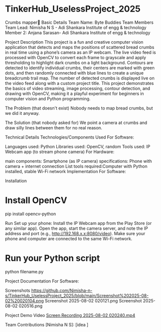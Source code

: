 # TinkerHub_UselessProject_2025
Crumbs mapper🎯
Basic Details
Team Name: Byte Buddies
Team Members
Team Lead: Nimisha N S - Adi Shankara Institute of engg & technology
Member 2: Anjana Sarasan- Adi Shankara Institute of engg & technology

Project Description
This project is a fun and creative computer vision application that detects and maps the positions of scattered bread crumbs in real time using a phone’s camera as an IP webcam. The live video feed is processed with OpenCV to convert each frame to grayscale and apply thresholding to highlight dark crumbs on a light background. Contours are detected to identify individual crumbs, their centers are marked with green dots, and then randomly connected with blue lines to create a unique breadcrumb trail map. The number of detected crumbs is displayed live on the video feed along with a custom project title. This project demonstrates the basics of video streaming, image processing, contour detection, and drawing with OpenCV, making it a playful experiment for beginners in computer vision and Python programming.

The Problem (that doesn't exist)
Nobody needs to map bread crumbs, but we did it anyway.

The Solution (that nobody asked for)
We point a camera at crumbs and draw silly lines between them for no real reason.

Technical Details
Technologies/Components Used
For Software:

Languages used: Python
Libraries used: OpenCV, random
Tools used: IP Webcam app (to stream phone camera)
For Hardware:

main components: Smartphone (as IP camera)
specifications: Phone with camera + internet connection
List tools required:Computer with Python installed, stable Wi-Fi network
Implementation
For Software:

Installation
# Install OpenCV
pip install opencv-python


Run
Set up your phone:
Install the IP Webcam app from the Play Store (or any similar app).
Open the app, start the camera server, and note the IP address and port (e.g., http://192.168.x.x:8080/video).
Make sure your phone and computer are connected to the same Wi-Fi network.

# Run your Python script
python filename.py

Project Documentation
For Software:

Screenshots 
https://github.com/Nimisha-n-s/TinkerHub_UselessProject_2025/blob/main/Screenshot%202025-08-02%20020104.png
Screenshot 2025-08-02 020121.png
Screenshot 2025-08-02 020516.png


Project Demo
Video
[Screen Recording 2025-08-02 020240.mp4](https://github.com/Nimisha-n-s/TinkerHub_UselessProject_2025/blob/main/Screen%20Recording%202025-08-02%20020240.mp4)



Team Contributions
[Nimisha N S]: [idea ]

